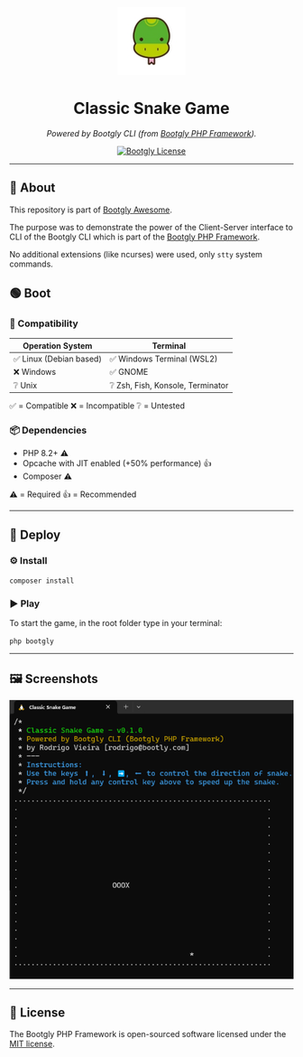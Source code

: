 <p align="center">
  <img src="logo.png" alt="bootgly-logo" width="120px" height="120px"/>
</p>
<h1 align="center">Classic Snake Game</h1>
<p align="center">
  <i>Powered by Bootgly CLI (from <a href="https://packagist.org/packages/bootgly/bootgly-php-framework">Bootgly PHP Framework</a>).</i>
</p>
<p align="center">
  <a href="https://packagist.org/packages/bootgly/bootgly-php-framework">
    <img alt="Bootgly License" src="https://img.shields.io/github/license/bootgly/bootgly-php-framework"/>
  </a>
</p>

---
## 🤔 About
This repository is part of [Bootgly Awesome][BOOTGLY_AWESOME].

The purpose was to demonstrate the power of the Client-Server interface to CLI of the Bootgly CLI which is part of the [Bootgly PHP Framework][BOOTGLY_PHP_FRAMEWORK].

No additional extensions (like ncurses) were used, only `stty` system commands.

## 🟢 Boot

### 🤝 Compatibility

Operation System | Terminal
--- | ---
✅ Linux (Debian based) | ✅ Windows Terminal (WSL2)
❌ Windows | ✅ GNOME
❔ Unix | ❔ Zsh, Fish, Konsole, Terminator

✅ = Compatible
❌ = Incompatible
❔ = Untested

### 📦 Dependencies

- PHP 8.2+ ⚠️
- Opcache with JIT enabled (+50% performance) 👍
- Composer ⚠️

⚠️ = Required
👍 = Recommended

---

## 🚀 Deploy

### ⚙️ Install

`composer install`

### ▶️ Play

To start the game, in the root folder type in your terminal:

`php bootgly`

---

## 🖼 Screenshots
![Classic Snake Game](screenshot.png "Classic Snake Game - powered by Bootgly CLI")

---

## 📃 License

The Bootgly PHP Framework is open-sourced software licensed under the [MIT license][MIT_LICENSE].


<!-- Links -->
[BOOTGLY_AWESOME]: https://github.com/bootgly/-awesome
[BOOTGLY_PHP_FRAMEWORK]: https://github.com/bootgly/bootgly-php-framework
[MIT_LICENSE]: https://opensource.org/licenses/MIT
